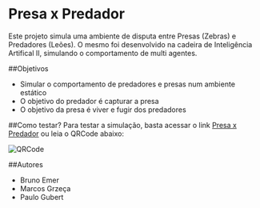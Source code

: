 # Presa x Predador

Este projeto simula uma ambiente de disputa entre Presas (Zebras) e Predadores (Leões). O mesmo foi desenvolvido na cadeira de Inteligência Artifical II, simulando o comportamento de multi agentes.

##Objetivos
- Simular o comportamento de predadores e presas num ambiente estático
- O objetivo do predador é capturar a presa
- O objetivo da presa é viver e fugir dos predadores


##Como testar?
Para testar a simulação, basta acessar o link [Presa x Predador](http://marcosgrzeca.github.io/presa/) ou leia o QRCode abaixo:

![QRCode](http://marcosgrzeca.github.io/presa/imagens/qrcode.png)


##Autores
- Bruno Emer
- Marcos Grzeça
- Paulo Gubert

